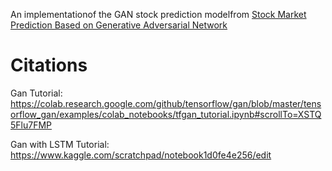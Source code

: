 An implementationof the GAN stock prediction modelfrom [Stock Market Prediction Based on Generative Adversarial Network](https://pdf.sciencedirectassets.com/280203/1-s2.0-S1877050919X00034/1-s2.0-S1877050919302789/main.pdf?X-Amz-Security-Token=IQoJb3JpZ2luX2VjEMv%2F%2F%2F%2F%2F%2F%2F%2F%2F%2FwEaCXVzLWVhc3QtMSJHMEUCIQDtpVIKPEgt1oJO8BdwOnV2gEg2ObaR4wCPM6w97GGNlAIgaLksG%2B9n4zsFvriQLGONAsgACVgmBHV%2FSTpuwO6fkIYqgwQI8%2F%2F%2F%2F%2F%2F%2F%2F%2F%2F%2FARAEGgwwNTkwMDM1NDY4NjUiDHkC3GeZROk9W3QEYSrXA9uN5%2FMKwQ5I0yKkEGLlz5J14%2F%2BFtWjdu6E3h%2Ftsz2t9J5JSH4w%2Bw3NfHtC0BPteq9T8TtNqU5l6kKWLDlwkWsGyaqOs7N4gHOkfcbIewf1fTh%2BHhDlDgkjlwEGXkYhqJOeBvYgxNoss4P22d7VBopxb7IWanhlM2oEmdGihJtH9NGtDnfEo%2B46Im8aX1msNsvRasYTuz82CFVVnXwB3mrMp2qLGpSXgp%2F88LBD%2BMWW5C0aVUV7%2FpHUvybJNWrRiqVsIBjMmShYb1%2F1FiS4cRYF3bQnSHV71gfilztw6gi5D%2FAqR2Tu0N75%2FieUR7DDgGCco5%2FCeUXf0nLfuqOwmjHk0d7%2F2zoZAdpbJ2WrilnVdDGIcwsmbnyAAC%2B4LbbaFzLxBxByAE%2BNWP22XQKYy76GtaHbSyZ8A6SX%2FyFKtfYL5sW8jgEyx1IJWOYYdb2TNG%2Fza%2BhdCaK8vxPzD%2FHfP5puTmWoyehhF%2FqwMKnbVxYJxfjVnzAPyFTgEFG%2BKwRGlXGz%2BhFDZf2MfI%2BnoRIFPbjY2jBUyO1bVHp%2BTPcmH%2B%2FFps%2BLdYVNOTb40NOiXyJZYBdOObSJ8d0CSXH5cAESmA7Y73gjF6m9u%2Bg14iyGE%2BNOCaZHJ0RO7fzCmg9aPBjqlAdwNd4KgGxuevXpoM5%2BGRErIMQDKwonkYO6qrsW9pkPmVdfMQcVQDC65mpPPQkq5aIWbCV%2BADoBVr9uXJlR1z4lGc509V0ItZyTJuUWZh0lWGMWg6oBIC4RJr2OAZYEQbVSxvDZMsICEos9RiA6Z%2FXKw2RpmeW%2FpuK3hsRQ%2BatYgMhrLxZqaNQxP6l3yfixo2k7AFltlshYyYWFZSBmRnW7sTvrEoQ%3D%3D&X-Amz-Algorithm=AWS4-HMAC-SHA256&X-Amz-Date=20220129T191729Z&X-Amz-SignedHeaders=host&X-Amz-Expires=300&X-Amz-Credential=ASIAQ3PHCVTYS7JOPGHI%2F20220129%2Fus-east-1%2Fs3%2Faws4_request&X-Amz-Signature=db0b8ec30e36f6dd2a952c037e041dd27cb50d173624028c07357c21bd2f9f14&hash=531dc51bf6ed053c4f4ef1b4f27039d5c003a2523580ef2b9b59254ffb33736b&host=68042c943591013ac2b2430a89b270f6af2c76d8dfd086a07176afe7c76c2c61&pii=S1877050919302789&tid=spdf-dd188173-b93b-4dee-b39d-089a9bf736e6&sid=995f14499996144d97990ad8319327955a22gxrqa&type=client)

# Citations

Gan Tutorial: https://colab.research.google.com/github/tensorflow/gan/blob/master/tensorflow_gan/examples/colab_notebooks/tfgan_tutorial.ipynb#scrollTo=XSTQ5Flu7FMP

Gan with LSTM Tutorial: https://www.kaggle.com/scratchpad/notebook1d0fe4e256/edit

